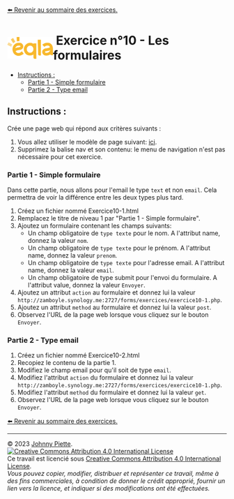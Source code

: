
[:arrow_left: Revenir au sommaire des exercices.](/Exercices/README.md#exercices)
<h1 id="exercice10" style="display: flex; align-items: center; justify-content: center;">
    <img src="/Images/Eqla.png" style="height:50px" alt="Logo d'Eqla">
    &nbsp;Exercice n°10 - Les formulaires
</h1>


<!-- @import "[TOC]" {cmd="toc" depthFrom=1 depthTo=6 orderedList=false} -->

<!-- code_chunk_output -->

- [Instructions :](#instructions-)
  - [Partie 1 - Simple formulaire](#partie-1---simple-formulaire)
  - [Partie 2 - Type email](#partie-2---type-email)

<!-- /code_chunk_output -->




## Instructions :

Crée une page web qui répond aux critères suivants :

1. Vous allez utiliser le modèle de page suivant: [ici](https://raw.githubusercontent.com/ZamBoyle/Eqla_HTML/master/Exercices/template.html).
2. Supprimez la balise nav et son contenu: le menu de navigation n'est pas nécessaire pour cet exercice.

### Partie 1 - Simple formulaire

Dans cette partie, nous allons pour l'email le type `text` et non `email`. Cela permettra de voir la différence entre les deux types plus tard.

1. Créez un fichier nommé Exercice10-1.html
2. Remplacez le titre de niveau 1 par "Partie 1 - Simple formulaire".
3. Ajoutez un formulaire contenant les champs suivants:
    - Un champ obligatoire de `type texte` pour le nom. A l'attribut name, donnez la valeur `nom`.
    - Un champ obligatoire de `type texte` pour le prénom. A l'attribut name, donnez la valeur `prenom`.
    - Un champ obligatoire de `type texte` pour l'adresse email. A l'attribut name, donnez la valeur `email`.
    - Un champ obligatoire de type submit pour l'envoi du formulaire. A l'attribut value, donnez la valeur `Envoyer`.
4. Ajoutez un attribut `action` au formulaire et donnez lui la valeur `http://zamboyle.synology.me:2727/forms/exercices/exercice10-1.php`.
5. Ajoutez un attribut `method` au formulaire et donnez lui la valeur `post`.
6. Observez l'URL de la page web lorsque vous cliquez sur le bouton `Envoyer`.

### Partie 2 - Type email

1. Créez un fichier nommé Exercice10-2.html
2. Recopiez le contenu de la partie 1.
3. Modifiez le champ email pour qu'il soit de type `email`.
4. Modifiez l'attribut `action` du formulaire et donnez lui la valeur `http://zamboyle.synology.me:2727/forms/exercices/exercice10-1.php`.
5. Modifiez l'attribut `method` du formulaire et donnez lui la valeur `get`.
6. Observez l'URL de la page web lorsque vous cliquez sur le bouton `Envoyer`.



<!-- ## Correction
 Comparez le rendu de votre page avec la page web suivante: [Correction Exercie9](http://zamboyle.github.io/htmlpreview/?https://github.com/ZamBoyle/Eqla_HTML/blob/master/Exercices/Corrections/pages/Exercice9.html). -->

[:arrow_left: Revenir au sommaire des exercices.](/Exercices/README.md#exercices)

---
&copy; 2023 [Johnny Piette](https://github.com/ZamBoyle).  
[![Creative Commons Attribution 4.0 International License](https://i.creativecommons.org/l/by/4.0/88x31.png)](https://creativecommons.org/licenses/by/4.0/)  
Ce travail est licencié sous [Creative Commons Attribution 4.0 International License](https://creativecommons.org/licenses/by/4.0/).   
_Vous pouvez copier, modifier, distribuer et représenter ce travail, même à des fins commerciales, à condition de donner le crédit approprié, fournir un lien vers la licence, et indiquer si des modifications ont été effectuées._
